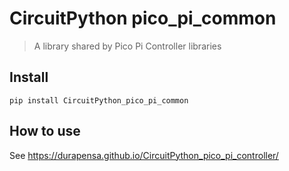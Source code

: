 # CircuitPython pico_pi_common
> A library shared by Pico Pi Controller libraries


## Install

`pip install CircuitPython_pico_pi_common`

## How to use

See https://durapensa.github.io/CircuitPython_pico_pi_controller/
